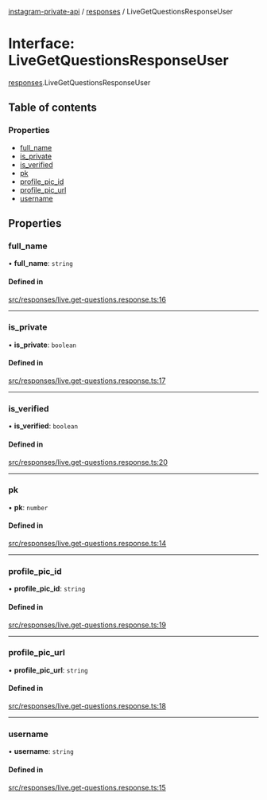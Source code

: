 [instagram-private-api](../../README.md) / [responses](../../modules/responses.md) / LiveGetQuestionsResponseUser

# Interface: LiveGetQuestionsResponseUser

[responses](../../modules/responses.md).LiveGetQuestionsResponseUser

## Table of contents

### Properties

- [full\_name](LiveGetQuestionsResponseUser.md#full_name)
- [is\_private](LiveGetQuestionsResponseUser.md#is_private)
- [is\_verified](LiveGetQuestionsResponseUser.md#is_verified)
- [pk](LiveGetQuestionsResponseUser.md#pk)
- [profile\_pic\_id](LiveGetQuestionsResponseUser.md#profile_pic_id)
- [profile\_pic\_url](LiveGetQuestionsResponseUser.md#profile_pic_url)
- [username](LiveGetQuestionsResponseUser.md#username)

## Properties

### full\_name

• **full\_name**: `string`

#### Defined in

[src/responses/live.get-questions.response.ts:16](https://github.com/Nerixyz/instagram-private-api/blob/4971f34/src/responses/live.get-questions.response.ts#L16)

___

### is\_private

• **is\_private**: `boolean`

#### Defined in

[src/responses/live.get-questions.response.ts:17](https://github.com/Nerixyz/instagram-private-api/blob/4971f34/src/responses/live.get-questions.response.ts#L17)

___

### is\_verified

• **is\_verified**: `boolean`

#### Defined in

[src/responses/live.get-questions.response.ts:20](https://github.com/Nerixyz/instagram-private-api/blob/4971f34/src/responses/live.get-questions.response.ts#L20)

___

### pk

• **pk**: `number`

#### Defined in

[src/responses/live.get-questions.response.ts:14](https://github.com/Nerixyz/instagram-private-api/blob/4971f34/src/responses/live.get-questions.response.ts#L14)

___

### profile\_pic\_id

• **profile\_pic\_id**: `string`

#### Defined in

[src/responses/live.get-questions.response.ts:19](https://github.com/Nerixyz/instagram-private-api/blob/4971f34/src/responses/live.get-questions.response.ts#L19)

___

### profile\_pic\_url

• **profile\_pic\_url**: `string`

#### Defined in

[src/responses/live.get-questions.response.ts:18](https://github.com/Nerixyz/instagram-private-api/blob/4971f34/src/responses/live.get-questions.response.ts#L18)

___

### username

• **username**: `string`

#### Defined in

[src/responses/live.get-questions.response.ts:15](https://github.com/Nerixyz/instagram-private-api/blob/4971f34/src/responses/live.get-questions.response.ts#L15)

